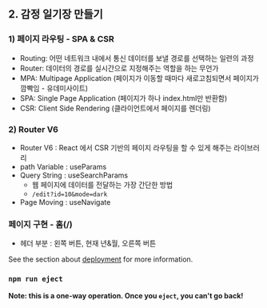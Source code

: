 ## 2. 감정 일기장 만들기

### 1) 페이지 라우팅 - SPA & CSR
- Routing: 어떤 네트워크 내에서 통신 데이터를 보낼 경로를 선택하는 일련의 과정
- Router: 데이터의 경로를 실시간으로 지정해주는 역할을 하는 무언가
- MPA: Multipage Application (페이지가 이동할 때마다 새로고침되면서 페이지가 깜빡임 - 유데미사이트)
- SPA: Single Page Application (페이지가 하나 index.html만 반환함)
- CSR: Client Side Rendering (클라이언트에서 페이지를 렌더링)

### 2) Router V6
- Router V6 : React 에서 CSR 기반의 페이지 라우팅을 할 수 있게 해주는 라이브러리
- path Variable : useParams
- Query String : useSearchParams 
  -  웹 페이지에 데이터를 전달하는 가장 간단한 방법
  -  `/edit?id=10&mode=dark `
- Page Moving : useNavigate


### 페이지 구현 - 홈(/)
- 헤더 부분 : 왼쪽 버튼, 현재 년&월, 오른쪽 버튼 


See the section about [deployment](https://facebook.github.io/create-react-app/docs/deployment) for more information.

### `npm run eject`

**Note: this is a one-way operation. Once you `eject`, you can't go back!**
